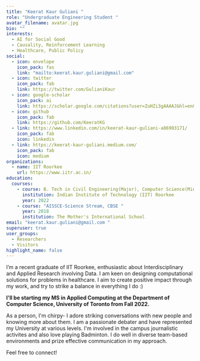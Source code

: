 ```yaml
---
title: "Keerat Kaur Guliani "
role: "Undergraduate Engineering Student "
avatar_filename: avatar.jpg
bio: ""
interests:
  - AI for Social Good
  - Causality, Reinforcement Learning
  - Healthcare, Public Policy
social:
  - icon: envelope
    icon_pack: fas
    link: "mailto:keerat.kaur.guliani@gmail.com"
  - icon: twitter
    icon_pack: fab
    link: https://twitter.com/GulianiKaur
  - icon: google-scholar
    icon_pack: ai
    link: https://scholar.google.com/citations?user=ZuHZi3gAAAAJ&hl=en&authuser=1&oi=ao
  - icon: github
    icon_pack: fab
    link: https://github.com/KeeratKG
  - link: https://www.linkedin.com/in/keerat-kaur-guliani-a86903171/
    icon_pack: fab
    icon: linkedin
  - link: https://keerat-kaur-guliani.medium.com/
    icon_pack: fab
    icon: medium
organizations:
  - name: IIT Roorkee
    url: https://www.iitr.ac.in/
education:
  courses:
    - course: B. Tech in Civil Engineering(Major), Computer Science(Minor)
      institution: Indian Institute of Technology (IIT) Roorkee
      year: 2022
    - course: "AISSCE-Science Stream, CBSE "
      year: 2018
      institution: The Mother's International School
email: "keerat.kaur.guliani@gmail.com "
superuser: true
user_groups:
  - Researchers
  - Visitors
highlight_name: false
---
```

I’m a recent graduate of IIT Roorkee, enthusiastic about Interdisciplinary and Applied Research involving Data.  I am keen on designing computational solutions for problems in healthcare. I aim to create positive impact through my work, and try to strike a balance in everything I do :)

**I'll be starting my MS in Applied Computing at the Department of Computer Science, University of Toronto from Fall 2022.**

As a person, I'm chirpy- I adore striking conversations with new people and knowing more about them. I am a passionate debater and have represented my University at various levels. I'm involved in the campus journalistic activites and also love playing Badminton. I do well in diverse team-based environments and prize effective communication in my approach.

Feel free to connect!

